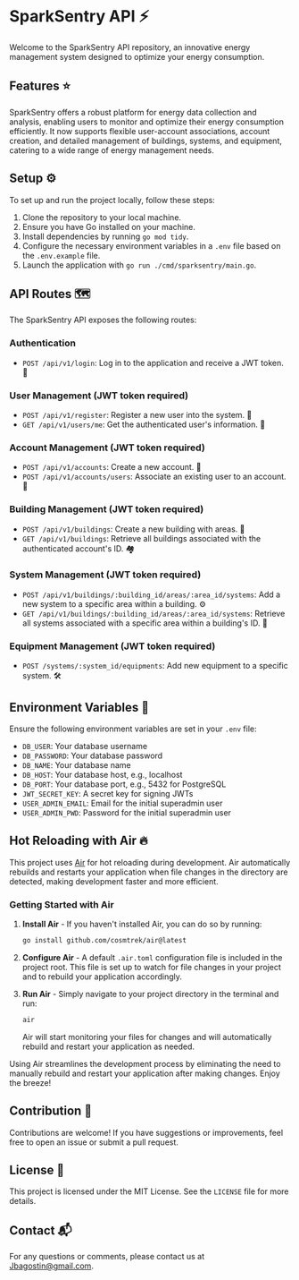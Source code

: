 # SparkSentry API :zap:

Welcome to the SparkSentry API repository, an innovative energy management system designed to optimize your energy consumption.

## Features :star:

SparkSentry offers a robust platform for energy data collection and analysis, enabling users to monitor and optimize their energy consumption efficiently. It now supports flexible user-account associations, account creation, and detailed management of buildings, systems, and equipment, catering to a wide range of energy management needs.

## Setup :gear:

To set up and run the project locally, follow these steps:

1. Clone the repository to your local machine.
2. Ensure you have Go installed on your machine.
3. Install dependencies by running `go mod tidy`.
4. Configure the necessary environment variables in a `.env` file based on the `.env.example` file.
5. Launch the application with `go run ./cmd/sparksentry/main.go`.

## API Routes :world_map:

The SparkSentry API exposes the following routes:

### Authentication
- `POST /api/v1/login`: Log in to the application and receive a JWT token. :key:

### User Management (JWT token required)
- `POST /api/v1/register`: Register a new user into the system. :bust_in_silhouette:
- `GET /api/v1/users/me`: Get the authenticated user's information. :bust_in_silhouette:

### Account Management (JWT token required)
- `POST /api/v1/accounts`: Create a new account. :office:
- `POST /api/v1/accounts/users`: Associate an existing user to an account. :link:

### Building Management (JWT token required)
- `POST /api/v1/buildings`: Create a new building with areas. :house_with_garden:
- `GET /api/v1/buildings`: Retrieve all buildings associated with the authenticated account's ID. :houses:

### System Management (JWT token required)
- `POST /api/v1/buildings/:building_id/areas/:area_id/systems`: Add a new system to a specific area within a building. :gear:
- `GET /api/v1/buildings/:building_id/areas/:area_id/systems`: Retrieve all systems associated with a specific area within a building's ID. :wrench:

### Equipment Management (JWT token required)
- `POST /systems/:system_id/equipments`: Add new equipment to a specific system. :hammer_and_wrench:

## Environment Variables :key:

Ensure the following environment variables are set in your `.env` file:

- `DB_USER`: Your database username
- `DB_PASSWORD`: Your database password
- `DB_NAME`: Your database name
- `DB_HOST`: Your database host, e.g., localhost
- `DB_PORT`: Your database port, e.g., 5432 for PostgreSQL
- `JWT_SECRET_KEY`: A secret key for signing JWTs
- `USER_ADMIN_EMAIL`: Email for the initial superadmin user
- `USER_ADMIN_PWD`: Password for the initial superadmin user

## Hot Reloading with Air :fire:

This project uses [Air](https://github.com/cosmtrek/air) for hot reloading during development. Air automatically rebuilds and restarts your application when file changes in the directory are detected, making development faster and more efficient.

### Getting Started with Air

1. **Install Air** - If you haven't installed Air, you can do so by running:
   ```bash
   go install github.com/cosmtrek/air@latest
   ```

2. **Configure Air** - A default `.air.toml` configuration file is included in the project root. This file is set up to watch for file changes in your project and to rebuild your application accordingly.

3. **Run Air** - Simply navigate to your project directory in the terminal and run:
   ```bash
   air
   ```
   Air will start monitoring your files for changes and will automatically rebuild and restart your application as needed.

Using Air streamlines the development process by eliminating the need to manually rebuild and restart your application after making changes. Enjoy the breeze!

## Contribution :handshake:

Contributions are welcome! If you have suggestions or improvements, feel free to open an issue or submit a pull request.

## License :page_facing_up:

This project is licensed under the MIT License. See the `LICENSE` file for more details.

## Contact :mailbox_with_mail:

For any questions or comments, please contact us at [Jbagostin@gmail.com](mailto:jbagostin@gmail.com).
